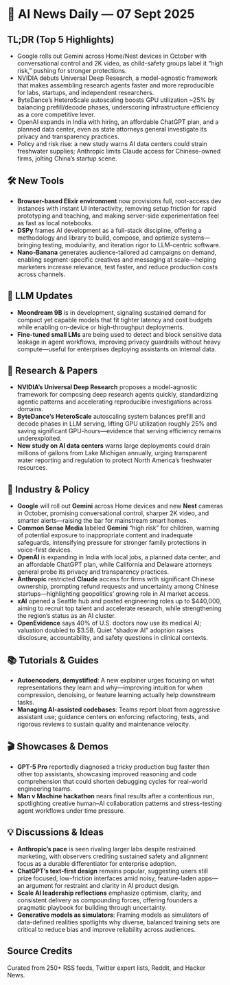 # 📰 AI News Daily — 07 Sept 2025

## TL;DR (Top 5 Highlights)
- Google rolls out Gemini across Home/Nest devices in October with conversational control and 2K video, as child-safety groups label it “high risk,” pushing for stronger protections.
- NVIDIA debuts Universal Deep Research, a model-agnostic framework that makes assembling research agents faster and more reproducible for labs, startups, and independent researchers.
- ByteDance’s HeteroScale autoscaling boosts GPU utilization ~25% by balancing prefill/decode phases, underscoring infrastructure efficiency as a core competitive lever.
- OpenAI expands in India with hiring, an affordable ChatGPT plan, and a planned data center, even as state attorneys general investigate its privacy and transparency practices.
- Policy and risk rise: a new study warns AI data centers could strain freshwater supplies; Anthropic limits Claude access for Chinese-owned firms, jolting China’s startup scene.

## 🛠️ New Tools
- **Browser-based Elixir environment** now provisions full, root-access dev instances with instant UI interactivity, removing setup friction for rapid prototyping and teaching, and making server-side experimentation feel as fast as local notebooks.
- **DSPy** frames AI development as a full-stack discipline, offering a methodology and library to build, compose, and optimize systems—bringing testing, modularity, and iteration rigor to LLM-centric software.
- **Nano-Banana** generates audience-tailored ad campaigns on demand, enabling segment-specific creatives and messaging at scale—helping marketers increase relevance, test faster, and reduce production costs across channels.

## 🤖 LLM Updates
- **Moondream 9B** is in development, signaling sustained demand for compact yet capable models that fit tighter latency and cost budgets while enabling on-device or high-throughput deployments.
- **Fine-tuned small LMs** are being used to detect and block sensitive data leakage in agent workflows, improving privacy guardrails without heavy compute—useful for enterprises deploying assistants on internal data.

## 📑 Research & Papers
- **NVIDIA’s Universal Deep Research** proposes a model-agnostic framework for composing deep research agents quickly, standardizing agentic patterns and accelerating reproducible investigations across domains.
- **ByteDance’s HeteroScale** autoscaling system balances prefill and decode phases in LLM serving, lifting GPU utilization roughly 25% and saving significant GPU-hours—evidence that serving efficiency remains underexploited.
- **New study on AI data centers** warns large deployments could drain millions of gallons from Lake Michigan annually, urging transparent water reporting and regulation to protect North America’s freshwater resources.

## 🏢 Industry & Policy
- **Google** will roll out **Gemini** across Home devices and new **Nest** cameras in October, promising conversational control, sharper 2K video, and smarter alerts—raising the bar for mainstream smart homes.
- **Common Sense Media** labeled **Gemini** “high risk” for children, warning of potential exposure to inappropriate content and inadequate safeguards, intensifying pressure for stronger family protections in voice-first devices.
- **OpenAI** is expanding in India with local jobs, a planned data center, and an affordable ChatGPT plan, while California and Delaware attorneys general probe its privacy and transparency practices.
- **Anthropic** restricted **Claude** access for firms with significant Chinese ownership, prompting refund requests and uncertainty among Chinese startups—highlighting geopolitics’ growing role in AI market access.
- **xAI** opened a Seattle hub and posted engineering roles up to $440,000, aiming to recruit top talent and accelerate research, while strengthening the region’s status as an AI cluster.
- **OpenEvidence** says 40% of U.S. doctors now use its medical AI; valuation doubled to $3.5B. Quiet “shadow AI” adoption raises disclosure, accountability, and safety questions in clinical contexts.

## 📚 Tutorials & Guides
- **Autoencoders, demystified**: A new explainer urges focusing on what representations they learn and why—improving intuition for when compression, denoising, or feature learning actually help downstream tasks.
- **Managing AI-assisted codebases**: Teams report bloat from aggressive assistant use; guidance centers on enforcing refactoring, tests, and rigorous reviews to sustain quality and maintenance velocity.

## 🎬 Showcases & Demos
- **GPT-5 Pro** reportedly diagnosed a tricky production bug faster than other top assistants, showcasing improved reasoning and code comprehension that could shorten debugging cycles for real-world engineering teams.
- **Man v Machine hackathon** nears final results after a contentious run, spotlighting creative human–AI collaboration patterns and stress-testing agent workflows under time pressure.

## 💡 Discussions & Ideas
- **Anthropic’s pace** is seen rivaling larger labs despite restrained marketing, with observers crediting sustained safety and alignment focus as a durable differentiator for enterprise adoption.
- **ChatGPT’s text‑first design** remains popular, suggesting users still prize focused, low-friction interfaces amid noisy, feature-laden apps—an argument for restraint and clarity in AI product design.
- **Scale AI leadership reflections** emphasize optimism, clarity, and consistent delivery as compounding forces, offering founders a pragmatic playbook for building through uncertainty.
- **Generative models as simulators**: Framing models as simulators of data-defined realities spotlights why diverse, balanced training sets are critical to reduce bias and improve reliability across audiences.

## Source Credits  
Curated from 250+ RSS feeds, Twitter expert lists, Reddit, and Hacker News.